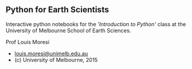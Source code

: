 ## Python for Earth Scientists

Interactive python notebooks for the _'Introduction to Python'_ class at the University of Melbourne School of Earth Sciences.

Prof Louis Moresi
 -  louis.moresi@unimelb.edu.au
 -  (c) University of Melbourne, 2015
